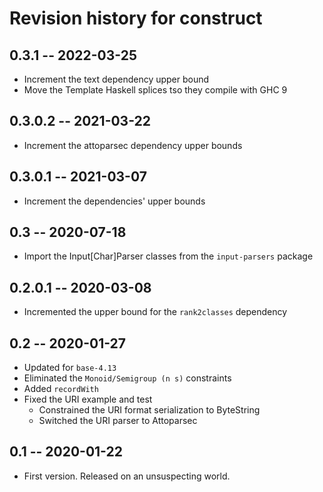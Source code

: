 # Revision history for construct

## 0.3.1 -- 2022-03-25

* Increment the text dependency upper bound
* Move the Template Haskell splices tso they compile with GHC 9

## 0.3.0.2 -- 2021-03-22

* Increment the attoparsec dependency upper bounds

## 0.3.0.1 -- 2021-03-07

* Increment the dependencies' upper bounds

## 0.3 -- 2020-07-18

* Import the Input[Char]Parser classes from the `input-parsers` package

## 0.2.0.1 -- 2020-03-08

* Incremented the upper bound for the `rank2classes` dependency

## 0.2 -- 2020-01-27

* Updated for `base-4.13`
* Eliminated the `Monoid/Semigroup (n s)` constraints
* Added `recordWith`
* Fixed the URI example and test
  * Constrained the URI format serialization to ByteString
  * Switched the URI parser to Attoparsec

## 0.1 -- 2020-01-22

* First version. Released on an unsuspecting world.
